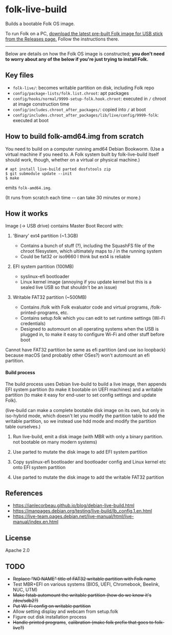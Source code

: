 # folk-live-build

Builds a bootable Folk OS image.

To run Folk on a PC, [download the latest pre-built Folk image for USB
stick from the Releases
page.](https://github.com/FolkComputer/folk-live-build/releases)
Follow the instructions there.

---

Below are details on how the Folk OS image is constructed; **you don't
need to worry about any of the below if you're just trying to install
Folk.**

## Key files

- `folk-live/`: becomes writable partition on disk, including Folk repo
- `config/package-lists/folk.list.chroot`: apt packages
- `config/hooks/normal/9999-setup-folk.hook.chroot`: executed in
  `/` chroot at image construction time
- `config/includes.chroot_after_packages/`: copied into `/` at boot
- `config/includes.chroot_after_packages/lib/live/config/9999-folk`:
  executed at boot

## How to build folk-amd64.img from scratch

You need to build on a computer running amd64 Debian Bookworm. (Use a
virtual machine if you need to. A Folk system built by folk-live-build
itself should work, though, whether on a virtual or physical machine.)

```
# apt install live-build parted dosfstools zip
$ git submodule update --init
$ make
```

emits `folk-amd64.img`.

(It runs from scratch each time -- can take 30 minutes or more.)

## How it works

Image (-> USB drive) contains Master Boot Record with:

1. 'Binary' ext4 partition (~1.3GB)
   - Contains a bunch of stuff (?), including the SquashFS file of
     the chroot filesystem, which ultimately maps to / in the
     running system
   - Could be fat32 or iso9660 I think but ext4 is reliable

2. EFI system partition (100MB)
   - syslinux-efi bootloader
   - Linux kernel image (annoying if you update kernel but this is a
     sealed live USB so that shouldn't be an issue)

3. Writable FAT32 partition (~500MB)
   - Contains /folk with Folk evaluator code and virtual programs,
     /folk-printed-programs, etc.
   - Contains setup.folk which you can edit to set runtime settings
     (Wi-Fi credentials)
   - Designed to automount on all operating systems when the USB is
     plugged in, to make it easy to configure Wi-Fi and other stuff
     before boot

Cannot have FAT32 partition be same as efi partition (and use iso
loopback) because macOS (and probably other OSes?) won't automount an
efi partition.

#### Build process

The build process uses Debian live-build to build a live image, then
appends EFI system partition (to make it bootable on UEFI machines)
and a writable partition (to make it easy for end-user to set config
settings and update Folk).

(live-build can make a complete bootable disk image on its own, but
only in iso-hybrid mode, which doesn't let you modify the partition
table to add the writable partition, so we instead use hdd mode and
modify the partition table ourselves.)

1. Run live-build, emit a disk image (with MBR with only a binary
   partition. not bootable on many modern systems)

2. Use parted to mutate the disk image to add EFI system partition

3. Copy syslinux-efi bootloader and bootloader config and Linux kernel
   etc onto EFI system partition

4. Use parted to mutate the disk image to add the writable FAT32 partition

## References

- <https://ianlecorbeau.github.io/blog/debian-live-build.html>
- <https://manpages.debian.org/testing/live-build/lb_config.1.en.html>
- <https://live-team.pages.debian.net/live-manual/html/live-manual/index.en.html>

## License

Apache 2.0

## TODO

- ~~Replace "NO NAME" title of FAT32 writable partition with Folk name~~
- Test MBR+EFI on various systems (BIOS, UEFI, Chromebook, Beelink,
  NUC, UTM)
- ~~Make fstab automount the writable partition (how do we know it's
  /dev/sdb2?)~~
- ~~Put Wi-Fi config on writable partition~~
- Allow setting display and webcam from setup.folk
- Figure out disk installation process
- ~~Handle printed programs~~, ~~calibration (make folk prefix that goes to folk-live?)~~

